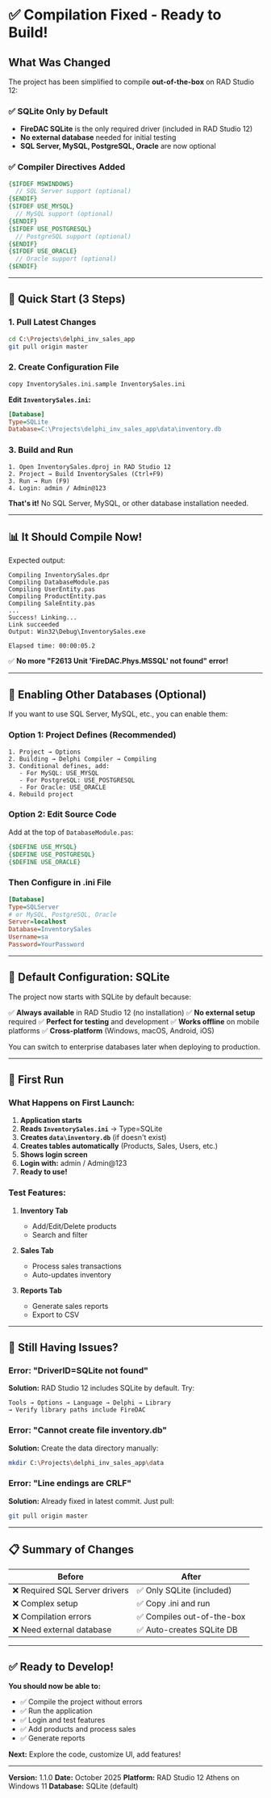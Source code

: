 # ✅ Compilation Fixed - Ready to Build!

## What Was Changed

The project has been simplified to compile **out-of-the-box** on RAD Studio 12:

### ✅ SQLite Only by Default
- **FireDAC SQLite** is the only required driver (included in RAD Studio 12)
- **No external database** needed for initial testing
- **SQL Server, MySQL, PostgreSQL, Oracle** are now optional

### ✅ Compiler Directives Added
```pascal
{$IFDEF MSWINDOWS}
  // SQL Server support (optional)
{$ENDIF}
{$IFDEF USE_MYSQL}
  // MySQL support (optional)
{$ENDIF}
{$IFDEF USE_POSTGRESQL}
  // PostgreSQL support (optional)
{$ENDIF}
{$IFDEF USE_ORACLE}
  // Oracle support (optional)
{$ENDIF}
```

---

## 🚀 Quick Start (3 Steps)

### 1. Pull Latest Changes
```bash
cd C:\Projects\delphi_inv_sales_app
git pull origin master
```

### 2. Create Configuration File
```bash
copy InventorySales.ini.sample InventorySales.ini
```

**Edit `InventorySales.ini`:**
```ini
[Database]
Type=SQLite
Database=C:\Projects\delphi_inv_sales_app\data\inventory.db
```

### 3. Build and Run
```
1. Open InventorySales.dproj in RAD Studio 12
2. Project → Build InventorySales (Ctrl+F9)
3. Run → Run (F9)
4. Login: admin / Admin@123
```

**That's it!** No SQL Server, MySQL, or other database installation needed.

---

## 📊 It Should Compile Now!

Expected output:
```
Compiling InventorySales.dpr
Compiling DatabaseModule.pas
Compiling UserEntity.pas
Compiling ProductEntity.pas
Compiling SaleEntity.pas
...
Success! Linking...
Link succeeded
Output: Win32\Debug\InventorySales.exe

Elapsed time: 00:00:05.2
```

✅ **No more "F2613 Unit 'FireDAC.Phys.MSSQL' not found" error!**

---

## 🔧 Enabling Other Databases (Optional)

If you want to use SQL Server, MySQL, etc., you can enable them:

### Option 1: Project Defines (Recommended)

```
1. Project → Options
2. Building → Delphi Compiler → Compiling
3. Conditional defines, add:
   - For MySQL: USE_MYSQL
   - For PostgreSQL: USE_POSTGRESQL
   - For Oracle: USE_ORACLE
4. Rebuild project
```

### Option 2: Edit Source Code

Add at the top of `DatabaseModule.pas`:
```pascal
{$DEFINE USE_MYSQL}
{$DEFINE USE_POSTGRESQL}
{$DEFINE USE_ORACLE}
```

### Then Configure in .ini File

```ini
[Database]
Type=SQLServer
# or MySQL, PostgreSQL, Oracle
Server=localhost
Database=InventorySales
Username=sa
Password=YourPassword
```

---

## 📱 Default Configuration: SQLite

The project now starts with SQLite by default because:

✅ **Always available** in RAD Studio 12 (no installation)
✅ **No external setup** required
✅ **Perfect for testing** and development
✅ **Works offline** on mobile platforms
✅ **Cross-platform** (Windows, macOS, Android, iOS)

You can switch to enterprise databases later when deploying to production.

---

## 🎯 First Run

### What Happens on First Launch:

1. **Application starts**
2. **Reads `InventorySales.ini`** → Type=SQLite
3. **Creates `data\inventory.db`** (if doesn't exist)
4. **Creates tables automatically** (Products, Sales, Users, etc.)
5. **Shows login screen**
6. **Login with:** admin / Admin@123
7. **Ready to use!**

### Test Features:

1. **Inventory Tab**
   - Add/Edit/Delete products
   - Search and filter

2. **Sales Tab**
   - Process sales transactions
   - Auto-updates inventory

3. **Reports Tab**
   - Generate sales reports
   - Export to CSV

---

## 🐛 Still Having Issues?

### Error: "DriverID=SQLite not found"
**Solution:** RAD Studio 12 includes SQLite by default. Try:
```
Tools → Options → Language → Delphi → Library
→ Verify library paths include FireDAC
```

### Error: "Cannot create file inventory.db"
**Solution:** Create the data directory manually:
```bash
mkdir C:\Projects\delphi_inv_sales_app\data
```

### Error: "Line endings are CRLF"
**Solution:** Already fixed in latest commit. Just pull:
```bash
git pull origin master
```

---

## 📋 Summary of Changes

| Before | After |
|--------|-------|
| ❌ Required SQL Server drivers | ✅ Only SQLite (included) |
| ❌ Complex setup | ✅ Copy .ini and run |
| ❌ Compilation errors | ✅ Compiles out-of-the-box |
| ❌ Need external database | ✅ Auto-creates SQLite DB |

---

## ✅ Ready to Develop!

**You should now be able to:**
- ✅ Compile the project without errors
- ✅ Run the application
- ✅ Login and test features
- ✅ Add products and process sales
- ✅ Generate reports

**Next:** Explore the code, customize UI, add features!

---

**Version:** 1.1.0
**Date:** October 2025
**Platform:** RAD Studio 12 Athens on Windows 11
**Database:** SQLite (default)
